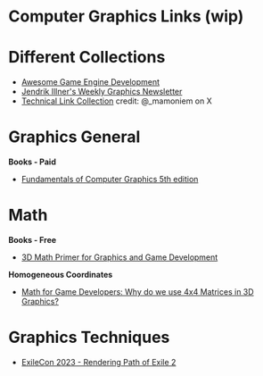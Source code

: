 # Computer Graphics Links (wip)
 
# Different Collections
<ul>
  <li><a href="https://github.com/stevinz/awesome-game-engine-dev">Awesome Game Engine Development</a></li>
  <li><a href="https://www.jendrikillner.com/post/">Jendrik Illner's Weekly Graphics Newsletter</a></li>
  <li><a href="http://tfpsly.free.fr/bookmarks.html">Technical Link Collection</a>  credit: @_mamoniem on X</li>
</ul>

# Graphics General
<b>Books - Paid</b>
<ul>
  <li><a href="https://www.amazon.com/Fundamentals-of-Computer-Graphics/dp/1032122862/ref=sr_1_1?crid=2XDK8XEMX1TAP&dib=eyJ2IjoiMSJ9.-JlQB0nhlfFspfkSQGYbHBO5-Y_8RPRF62HKScZ1lrmqBPS17DEXc_Wu9qmRHszkUKTqZTBqFXc1-49yzLOamjbpmeGteO_73WZKADjrk-L9DKk35mUjiQ4fSwfJtzE44RbnYh9x-88WI0PP8LQMk62UpeD4La40nXiR4uhrbAwKPqQUQJY0NWs47tqKCFnPmgi0WCWpQ0rDl4-WPBvlntJjIyJchdJPwtKBLzsv-5Y.KYJHoSu6JMkiV0XJm3P8_oHDiFW6ENRPVo7Hf9DJgRY&dib_tag=se&keywords=fundamentals+of+computer+graphics&qid=1711124836&s=books&sprefix=Fundamentals+of+%2Cstripbooks-intl-ship%2C205&sr=1-1">Fundamentals of Computer Graphics 5th edition</a></li>
</ul>

# Math
<b>Books - Free</b>
<ul>
  <li><a href="https://gamemath.com">3D Math Primer for Graphics and Game Development</a></li>
</ul>

<b>Homogeneous Coordinates</b>
<ul>
  <li><a href="https://youtu.be/Do_vEjd6gF0?si=AH3fvQMKat2EP8De">Math for Game Developers: Why do we use 4x4 Matrices in 3D Graphics?</a></li>
</ul>

# Graphics Techniques
<ul>
  <li><a href = "https://youtu.be/TrHHTQqmAaM?si=Jt9TOqyJcAsI_2kd">ExileCon 2023 - Rendering Path of Exile 2</a></li>
</ul>


